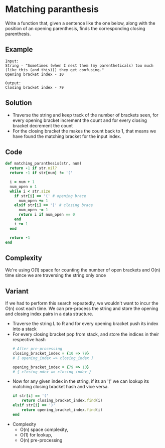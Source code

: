 # Matching paranthesis
Write a function that, given a sentence like the one below, along with the position of an opening parenthesis, finds the corresponding closing parenthesis.

## Example
```
Input:
String - "Sometimes (when I nest them (my parentheticals) too much (like this (and this))) they get confusing."
Opening bracket index - 10

Output:
Closing bracket index - 79
```

## Solution
- Traverse the string and keep track of the number of brackets seen, for every opening bracket increment the count and for every closing bracket decrement the count
- For the closing bracket the makes the count back to 1, that means we have found the matching bracket for the input index.

## Code
```ruby
def matching_paranthesis(str, num)
  return -1 if str.nil?
  return -1 if str[num] != '('

  i = num + 1
  num_open = 1
  while i < str.size
    if str[i] == '(' # opening brace
      num_open += 1
    elsif str[i] == ')' # closing brace
      num_open -= 1
      return i if num_open == 0
    end
    i += 1
  end

  return -1
end
```

## Complexity
We're using O(1) space for counting the number of open brackets and O(n) time since we are traversing the string only once

## Variant
If we had to perform this search repeatedly, we wouldn't want to incur the O(n) cost each time. We can pre-process the string and store the opening and closing index pairs in a data structure.

- Traverse the string L to R and for every opening bracket push its index into a stack
- For every closing bracket pop from stack, and store the indices in their respective hash
    ```ruby
    # After pre-processing
    closing_bracket_index = {10 => 79}
    # { opening_index => closing_index }

    opening_bracket_index = {79 => 10}
    # { closing_ndex => closing_index }
    ```
- Now for any given index in the string, if its an '(' we can lookup its matching closing bracket hash and vice versa.
    ```ruby
    if str[i] == '('
        return closing_bracket_index.find(i)
    elsif str[i] == ')'
        return opening_bracket_index.find(i)
    end
    ```
- Complexity
    - O(n) space complexity,
    - O(1) for lookup,
    - O(n) pre-processing
